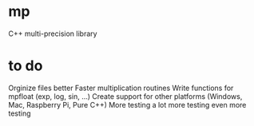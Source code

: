 # mp

C++ multi-precision library

# to do

Orginize files better
Faster multiplication routines
Write functions for mpfloat (exp, log, sin, ...)
Create support for other platforms (Windows, Mac, Raspberry Pi, Pure C++)
More testing
a lot more testing
even more testing

